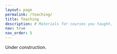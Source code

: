 ```yaml
---
layout: page
permalink: /teaching/
title: Teaching
description: # Materials for courses you taught.
nav: true
nav_order: 5
---
```


Under construction.

<!-- For now, this page is assumed to be a static description of your courses. You can convert it to a collection similar to `_projects/` so that you can have a dedicated page for each course.

Organize your courses by years, topics, or universities, however you like! -->
